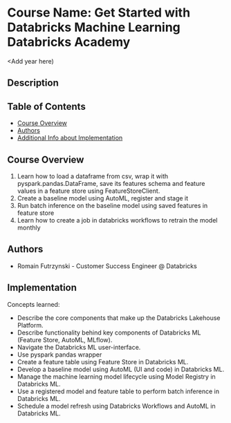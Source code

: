# Course Name: Get Started with Databricks Machine Learning Databricks Academy
<Add year here)


## Description

## Table of Contents
- [Course Overview](#course-overview)
- [Authors](#authors)
- [Additional Info about Implementation](#implementation)

## Course Overview

1. Learn how to load a dataframe from csv, wrap it with pyspark.pandas.DataFrame, save its features schema and feature values in a feature store using FeatureStoreClient. 
2. Create a baseline model using AutoML, register and stage it
3. Run batch inference on the baseline model using saved features in feature store
4. Learn how to create a job in databricks workflows to retrain the model monthly

## Authors
- Romain Futrzynski - Customer Success Engineer @ Databricks

## Implementation

Concepts learned:

- Describe the core components that make up the Databricks Lakehouse Platform.
- Describe functionality behind key components of Databricks ML (Feature Store, AutoML, MLflow). 
- Navigate the Databricks ML user-interface. 
- Use pyspark pandas wrapper
- Create a feature table using Feature Store in Databricks ML. 
- Develop a baseline model using AutoML (UI and code) in Databricks ML.
- Manage the machine learning model lifecycle using Model Registry in Databricks ML. 
- Use a registered model and feature table to perform batch inference in Databricks ML.
- Schedule a model refresh using Databricks Workflows and AutoML in Databricks ML.

